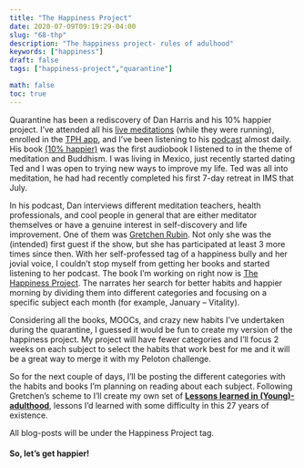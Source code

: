 ```yaml
---
title: "The Happiness Project"
date: 2020-07-09T09:19:29-04:00
slug: "68-thp"
description: "The happiness project- rules of adulhood"
keywords: ["happiness"]
draft: false
tags: ["happiness-project","quarantine"]

math: false
toc: true
---
```


Quarantine has been a rediscovery of Dan Harris and his 10% happier project. I’ve attended all his <a href="https://www.youtube.com/channel/UCb3AWCFuxotrXmgqUHQdwyg">live meditations</a> (while they were running), enrolled in the <a href="https://play.google.com/store/apps/details?id=com.changecollective.tenpercenthappier&hl=en_US">TPH app</a>, and I’ve been listening to his <a href="https://www.tenpercent.com/podcast">podcast</a> almost daily. His book <a href="https://wikipedia.com">(10% happier)</a> was the first audiobook I listened to in the theme of meditation and Buddhism. I was living in Mexico, just recently started dating Ted and I was open to trying new ways to improve my life. Ted was all into meditation, he had had recently completed his first 7-day retreat in IMS that July.

In his podcast, Dan interviews different meditation teachers, health professionals, and cool people in general that are either meditator themselves or have a genuine interest in self-discovery and life improvement. One of them was <a href="https://gretchenrubin.com/">Gretchen Rubin</a>. Not only she was the (intended) first guest if the show, but she has participated at least 3 more times since then. With her self-professed tag of a happiness bully and her jovial voice, I couldn’t stop myself from getting her books and started listening to her podcast. The book I’m working on right now is <a href="https://www.goodreads.com/book/show/6398634-the-happiness-project">The Happiness Project</a>. The narrates her search for better habits and happier morning by dividing them into different categories and focusing on a specific subject each month (for example, January – Vitality). 

Considering all the books, MOOCs, and crazy new habits I’ve undertaken during the quarantine, I guessed it would be fun to create my version of the happiness project. My project will have fewer categories and I’ll focus 2 weeks on each subject to select the habits that work best for me and it will be a great way to merge it with my Peloton challenge. 

So for the next couple of days, I’ll be posting the different categories with the habits and books I’m planning on reading about each subject. Following Gretchen’s scheme to I’ll create my own set of <a href="https://addhana.com/blog/69-rules/">**Lessons learned in (Young)-adulthood**</a>, lessons I’d learned with some difficulty in this 27 years of existence.

All blog-posts will be under the Happiness Project tag.

<h4>So, let’s get happier!</h4>